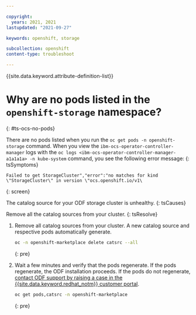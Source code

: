 ```yaml
---

copyright:
  years: 2021, 2021
lastupdated: "2021-09-27"

keywords: openshift, storage

subcollection: openshift
content-type: troubleshoot

---
```


{{site.data.keyword.attribute-definition-list}}

# Why are no pods listed in the `openshift-storage` namespace?
{: #ts-ocs-no-pods}


There are no pods listed when you run the `oc get pods -n openshift-storage` command. When you view the `ibm-ocs-operator-controller-manager` logs with the `oc logs <ibm-ocs-operator-controller-manager-a1a1a1a> -n kube-system` command, you see the following error message:
{: tsSymptoms}

```
Failed to get StorageCluster","error":"no matches for kind \"StorageCluster\" in version \"ocs.openshift.io/v1\
```
{: screen}


The catalog source for your ODF storage cluster is unhealthy.
{: tsCauses}

Remove all the catalog sources from your cluster.
{: tsResolve}

1. Remove all catalog sources from your cluster. A new catalog source and respective pods automatically generate.
    ```sh
    oc -n openshift-marketplace delete catsrc --all
    ```
    {: pre}

2. Wait a few minutes and verify that the pods regenerate. If the pods regenerate, the ODF installation proceeds. If the pods do not regenerate, [contact ODF support by raising a case in the {{site.data.keyword.redhat_notm}} customer portal](/docs/openshift?topic=openshift-ocs-error-unresolved).
    ```sh
    oc get pods,catsrc -n openshift-marketplace
    ```
    {: pre}








